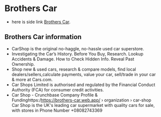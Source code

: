 # Brothers Car

- here is side link [Brothers Car](https://brothers-car.web.app/).

## Brothers Car information
- CarShop is the original no-haggle, no-hassle used car superstore.
- Investigating the Car’s History. Before You Buy, Research. Lookup Accidents & Damage. How to Check Hidden Info. Reveal Past Ownership.
- Shop new & used cars, research & compare models, find local dealers/sellers,calculate payments, value your car, sell/trade in your car & more at Cars.com.
- Car Shops Limited is authorised and regulated by the Financial Conduct Authority (FCA) for consumer credit activities. 
- Car Shop - Crunchbase Company Profile & Fundinghttps:/https://brothers-car.web.app/ › organization › car-shop
Car Shop is the UK's leading car supermarket with quality cars for sale, with stores in Phone Number +08082743369
